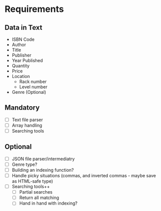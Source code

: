 # Requirements

## Data in Text

- ISBN Code
- Author
- Title
- Publisher
- Year Published
- Quantity
- Price
- Location
  - Rack number
  - Level number
- Genre (Optional)

## Mandatory

- [ ] Text file parser
- [ ] Array handling
- [ ] Searching tools

## Optional

- [ ] JSON file parser/intermediatry
- [ ] Genre type?
- [ ] Building an indexing function?
- [ ] Handle picky situations (commas, and inverted commas - maybe save as HTML-safe type)
- [ ] Searching tools++
  - [ ] Partial searches
  - [ ] Return all matching
  - [ ] Hand in hand with indexing?

